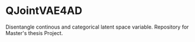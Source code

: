 # QJointVAE4AD
Disentangle continous and categorical latent space variable. Repository for Master's thesis Project.
